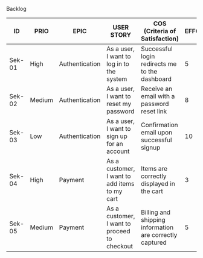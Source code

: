Backlog

| ID  | PRIO | EPIC        | USER STORY                                 | COS (Criteria of Satisfaction)  | EFFORT |
| --- | ---- | ----------- | ------------------------------------------ | ------------------------------- | ------ |
| Sek-01   | High | Authentication | As a user, I want to log in to the system | Successful login redirects me to the dashboard | 5 |
| Sek-02   | Medium | Authentication | As a user, I want to reset my password   | Receive an email with a password reset link | 8 |
| Sek-03   | Low  | Authentication | As a user, I want to sign up for an account | Confirmation email upon successful signup | 10 |
| Sek-04   | High | Payment      | As a customer, I want to add items to my cart | Items are correctly displayed in the cart | 3 |
| Sek-05   | Medium | Payment      | As a customer, I want to proceed to checkout | Billing and shipping information are correctly captured | 5 |
